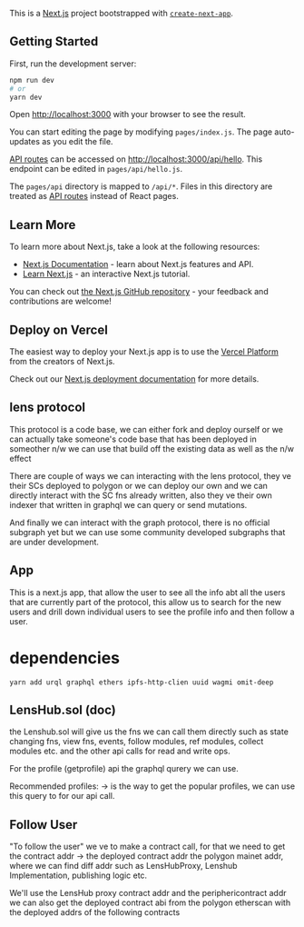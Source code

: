 This is a [Next.js](https://nextjs.org/) project bootstrapped with [`create-next-app`](https://github.com/vercel/next.js/tree/canary/packages/create-next-app).

## Getting Started

First, run the development server:

```bash
npm run dev
# or
yarn dev
```

Open [http://localhost:3000](http://localhost:3000) with your browser to see the result.

You can start editing the page by modifying `pages/index.js`. The page auto-updates as you edit the file.

[API routes](https://nextjs.org/docs/api-routes/introduction) can be accessed on [http://localhost:3000/api/hello](http://localhost:3000/api/hello). This endpoint can be edited in `pages/api/hello.js`.

The `pages/api` directory is mapped to `/api/*`. Files in this directory are treated as [API routes](https://nextjs.org/docs/api-routes/introduction) instead of React pages.

## Learn More

To learn more about Next.js, take a look at the following resources:

- [Next.js Documentation](https://nextjs.org/docs) - learn about Next.js features and API.
- [Learn Next.js](https://nextjs.org/learn) - an interactive Next.js tutorial.

You can check out [the Next.js GitHub repository](https://github.com/vercel/next.js/) - your feedback and contributions are welcome!

## Deploy on Vercel

The easiest way to deploy your Next.js app is to use the [Vercel Platform](https://vercel.com/new?utm_medium=default-template&filter=next.js&utm_source=create-next-app&utm_campaign=create-next-app-readme) from the creators of Next.js.

Check out our [Next.js deployment documentation](https://nextjs.org/docs/deployment) for more details.

## lens protocol 

This protocol is a code base, we can either fork and deploy ourself or we can actually take someone's code base that has been deployed in someother n/w we can use that build off the existing data as well as the n/w effect

There are couple of ways we can interacting with the lens protocol, they ve their SCs deployed to polygon or we can deploy our own and we can directly interact with the SC fns already written, also they ve their own indexer that written in graphql we can query or send mutations.

And finally we can interact with the graph protocol, there is no official subgraph yet but we can use some community developed subgraphs that are under development.

## App

This is a next.js app, that allow the user to see all the info abt all the users that are currently part of the protocol, this allow us to search for the new users and drill down individual users to see the profile info and then follow a user.

# dependencies 

```yarn add urql graphql ethers ipfs-http-clien uuid wagmi omit-deep```

## LensHub.sol (doc)

the Lenshub.sol will give us the fns we can call them directly such as state changing fns, view fns, events, follow modules, ref modules, collect modules etc. and the other api calls for read and write ops.

For the profile (getprofile) api the graphql qurery we can use.

Recommended profiles: -> is the way to get the popular profiles, we can use this query to for our api call.

## Follow User

"To follow the user" we ve to make a contract call, for that we need to get the contract addr -> the deployed contract addr the polygon mainet addr, where we can find diff addr such as LensHubProxy, Lenshub Implementation, publishing logic etc.

We'll use the LensHub proxy contract addr and the periphericontract addr we can also get the deployed contract abi from the polygon etherscan with the deployed addrs of the following contracts 